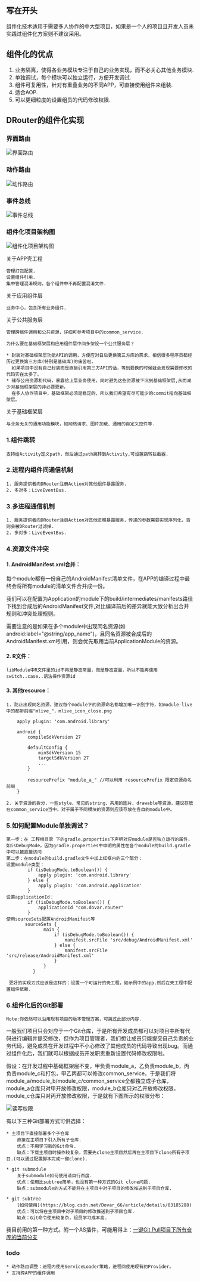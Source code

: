 ## 写在开头

组件化技术适用于需要多人协作的中大型项目，如果是一个人的项目且开发人员未实践过组件化方案则不建议采用。

## 组件化的优点

1. 业务隔离，使得各业务模块专注于自己的业务实现，而不必关心其他业务模块.
2. 单独调试，每个模块可以独立运行，方便开发调试.
3. 组件可复用性，针对有重叠业务的不同APP，可直接使用组件来组装.
4. 适合AOP.
5. 可以更细粒度的设置组员的代码修改权限.

## DRouter的组件化实现

### 界面路由

![界面路由](assets/界面路由执行流程.png)

### 动作路由

![动作路由](assets/动作路由执行流程.png)

### 事件总线

![事件总线](assets/事件总线.png)

### 组件化项目架构图

![组件化项目架构图](assets/组件化项目架构图.png)

关于APP壳工程

    管理打包配置.
    设置组件引用.
    集中管理混淆规则，各个组件中不再配置混淆文件.
    
关于应用组件层

    业务中心，包含所有业务组件.
    
关于公共服务层
    
    管理跨组件调用和公共资源，详细可参考项目中的common_service.
    
    为什么要在基础框架层和应用组件层中间多架设一个公共服务层？
    
    * 封装对基础框架层功能API的调用，方便应对日后更换第三方库的需求，相信很多程序员都经历过更换第三方库(特别是基础库)的痛苦啦，
      如果项目中没有自己封装而是直接引用第三方API的话，等到要换的时候就会发现需要修改的代码实在太多了。
    * 储存公用资源和代码，暴露给上层业务使用，同时避免这些资源被下沉到基础框架层,从而减少对基础框架层的非必要更新。
      在多人协作项目中，基础框架必须是稳定的，所以我们希望有尽可能少的commit指向基础框架层。

关于基础框架层

    与业务无关的通用功能模块，如网络请求、图片加载、通用的自定义控件等.
    
### 1.组件跳转

    支持给Activity定义path，然后通过path跳转到Activity,可设置跳转拦截器.

### 2.进程内组件间通信机制

    1. 服务提供者向DRouter注册Action对其他组件暴露服务.
    2. 多对多：LiveEventBus.

### 3.多进程通信机制

    1. 服务提供者向DRouter注册Action对其他进程暴露服务，传递的参数需要实现序列化，否则会被DRouter过滤掉.
    2. 多对多：LiveEventBus.

### 4.资源文件冲突
#### 1. AndroidManifest.xml合并：

  每个module都有一份自己的AndroidManifest清单文件，在APP的编译过程中最终会将所有module的清单文件合并成一份。

  我们可以在配置为Application的module下的build/intermediates/manifests路径下找到合成后的AndroidManifest文件,对比编译前后的差异就能大致分析出合并规则和冲突处理规则。

  需要注意的是如果在多个module中出现同名资源(如 android:label="@string/app_name")，且同名资源被合成后的AndroidManifest.xml引用，则会优先取用当前ApplicationModule的资源。

#### 2. R文件：

    libModule中R文件里的id不再是静态常量，而是静态变量，所以不能再使用switch..case..语法操作资源id

#### 3. 其他resource：

    1. 防止出现同名资源，建议每个module下的资源命名都增加唯一识别字符，如module-live中的都带前缀"mlive_"，mlive_icon_close.png

        apply plugin: 'com.android.library'
        
        android {
            compileSdkVersion 27
        
            defaultConfig {
                minSdkVersion 15
                targetSdkVersion 27
                ...
            }
        
            resourcePrefix "module_a_" //可以利用 resourcePrefix 限定资源命名前缀
        }
    
    2. 关于资源的拆分，一些style、常见的string、共用的图片、drawable等资源，建议存放在common_service当中。对于属于不同模块的资源则应该存放在各自的module中。

### 5.如何配置Module单独调试？

    第一步：在 工程根目录 下的gradle.properties下声明对应module是否独立运行的属性，如isDebugMode。因为gradle.properties中申明的属性在各个module的build.gradle中可以被直接访问
    第二步：在module的build.gradle文件中加上红框内的三个部分：
    设置module类型：
            if (isDebugMode.toBoolean()) {
                apply plugin: 'com.android.library'
            } else {
                apply plugin: 'com.android.application'
            }
    设置applicationId：
            if (!isDebugMode.toBoolean()) {
                applicationId "com.dovar.router"
            }
    使用sourceSets配置AndroidManifest等
           sourceSets {
                  main {
                      if (isDebugMode.toBoolean()) {
                          manifest.srcFile 'src/debug/AndroidManifest.xml'
                      } else {
                          manifest.srcFile 'src/release/AndroidManifest.xml'
                      }
                  }
              }

     更好的实现方式应该是这样的：设置一个可运行的壳工程，如示例中的app.然后在壳工程中配置组件依赖.

### 6.组件化后的Git部署

    Note:你依然可以沿用现有项目的版本管理方案，可跳过此部分内容.
    
一般我们项目只会对应于一个Git仓库，于是所有开发成员都可以对项目中所有代码进行编辑并提交修改，但作为项目管理者，我们想让成员只能提交自己负责的业务代码，避免成员在开发过程中不小心修改了其他成员的代码导致出现bug。而通过组件化后，我们就可以根据成员开发职责重新设置代码修改权限啦。
     
假设：在开发过程中基础框架层不变，甲负责module_a，乙负责module_b，丙负责module_c和打包，甲乙丙都可以修改common_service。于是我们将module_a/module_b/module_c/common_service全都独立成子仓库，module_a仓库只对甲开放修改权限，module_b仓库只对乙开放修改权限，module_c仓库只对丙开放修改权限，于是就有下图所示的权限分布：

![读写权限](assets/仓库读写权限说明.png)

有以下三种Git部署方式可供选择：

    * 主项目下直接部署多个子仓库
        直接在主项目下引入所有子仓库.
        优点：不用学习新的Git命令.
        缺点：下载主项目时操作较复杂，需要先clone主项目然后再在主项目下clone所有子项目.(可以通过配置脚本完成一键clone).
        
    * git submodule
        关于submodule如何使用请自行百度.
        优点：使用比subtree简单，也没有第一种方式的Git clone问题.
        缺点：submodule的方式不能将在主项目中对子项目的修改推送到子项目仓库.
        
    * git subtree
        [如何使用](https://blog.csdn.net/Dovar_66/article/details/83185288)
        优点：可以将在主项目中对子项目的修改推送到子项目仓库.
        缺点：Git命令使用较复杂，组员学习成本高.
    
我目前用的第一种方式。附一个AS插件，可能用得上：[一键Git Pull项目下所有仓库的当前分支](https://github.com/Dovar66/gitpullextender)

### todo

    * 动作路由调整：进程内使用ServiceLoader策略，进程间使用现有的Provider。
    * 支持跨APP的组件调用





